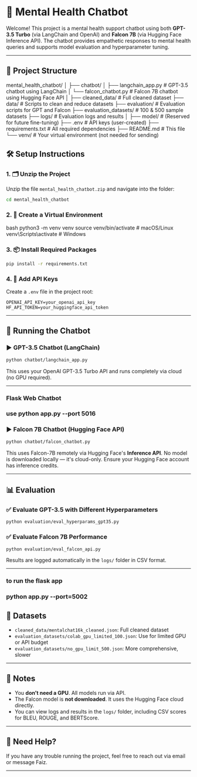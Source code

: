 # 🧠 Mental Health Chatbot

Welcome! This project is a mental health support chatbot using both **GPT-3.5 Turbo** (via LangChain and OpenAI) and **Falcon 7B** (via Hugging Face Inference API). The chatbot provides empathetic responses to mental health queries and supports model evaluation and hyperparameter tuning.

---

## 📁 Project Structure

mental_health_chatbot/
│
├── chatbot/
│   ├── langchain_app.py       # GPT-3.5 chatbot using LangChain
│   └── falcon_chatbot.py      # Falcon 7B chatbot using Hugging Face API
│
├── cleaned_data/              # Full cleaned dataset
├── data/                      # Scripts to clean and reduce datasets
├── evaluation/                # Evaluation scripts for GPT and Falcon
├── evaluation_datasets/      # 100 & 500 sample datasets
├── logs/                      # Evaluation logs and results
│
├── model/                     # (Reserved for future fine-tuning)
├── .env                       # API keys (user-created)
├── requirements.txt           # All required dependencies
├── README.md                  # This file
└── venv/                      # Your virtual environment (not needed for sending)



## 🛠️ Setup Instructions

### 1. 🗂️ Unzip the Project
Unzip the file `mental_health_chatbot.zip` and navigate into the folder:
```bash
cd mental_health_chatbot
```

### 2. 🐍 Create a Virtual Environment
bash
python3 -m venv venv
source venv/bin/activate      # macOS/Linux
venv\Scripts\activate         # Windows


### 3. 📦 Install Required Packages
```bash
pip install -r requirements.txt
```

### 4. 🔐 Add API Keys
Create a `.env` file in the project root:
```
OPENAI_API_KEY=your_openai_api_key
HF_API_TOKEN=your_huggingface_api_token
```

---

## 💬 Running the Chatbot

### ▶️ GPT-3.5 Chatbot (LangChain)
```bash
python chatbot/langchain_app.py
```
This uses your OpenAI GPT-3.5 Turbo API and runs completely via cloud (no GPU required).

---
### Flask Web Chatbot

### use python app.py --port 5016 



### ▶️ Falcon 7B Chatbot (Hugging Face API)
```bash
python chatbot/falcon_chatbot.py
```
This uses Falcon-7B remotely via Hugging Face's **Inference API**. No model is downloaded locally — it's cloud-only. Ensure your Hugging Face account has inference credits.

---

## 📊 Evaluation

### ✅ Evaluate GPT-3.5 with Different Hyperparameters
```bash
python evaluation/eval_hyperparams_gpt35.py
```

### ✅ Evaluate Falcon 7B Performance
```bash
python evaluation/eval_falcon_api.py
```

Results are logged automatically in the `logs/` folder in CSV format.

---


### to run the flask app
### python app.py --port=5002


## 🧪 Datasets

- `cleaned_data/mentalchat16k_cleaned.json`: Full cleaned dataset
- `evaluation_datasets/colab_gpu_limited_100.json`: Use for limited GPU or API budget
- `evaluation_datasets/no_gpu_limit_500.json`: More comprehensive, slower

---

## 📎 Notes

- You **don’t need a GPU**. All models run via API.
- The Falcon model is **not downloaded**. It uses the Hugging Face cloud directly.
- You can view logs and results in the `logs/` folder, including CSV scores for BLEU, ROUGE, and BERTScore.

---

## 🙋 Need Help?

If you have any trouble running the project, feel free to reach out via email or message Faiz.

---

```
